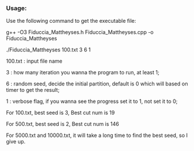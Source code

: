 ### Usage:
Use the following command to get the executable file:

g++ -O3 Fiduccia_Mattheyses.h Fiduccia_Mattheyses.cpp -o Fiduccia_Mattheyses 

./Fiduccia_Mattheyses 100.txt 3 6 1

100.txt : input file name

3 : how many iteration you wanna the program to run, at least 1;

6 : random seed, decide the initial partition, default is 0 which will based on timer to get the result;

1 : verbose flag, if you wanna see the progress set it to 1, not set it to 0;

For 100.txt, best seed is 3, Best cut num is 19

For 500.txt, best seed is 2, Best cut num is 146

For 5000.txt and 10000.txt, it will take a long time to find the best seed, so I give up.
